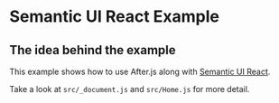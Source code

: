 # Semantic UI React Example

## The idea behind the example

This example shows how to use After.js along with [Semantic UI React](http://react.semantic-ui.com).

Take a look at `src/_document.js` and `src/Home.js` for more detail.
